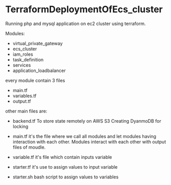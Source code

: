 # TerraformDeploymentOfEcs_cluster
Running php and mysql application on ec2 cluster using terraform.

Modules:

* virtual_private_gateway
* ecs_cluster
* iam_roles
* task_definition
* services
* application_loadbalancer 

every module contain 3 files
   * main.tf
   * variables.tf
   * output.tf
   
other main files are:

* backend.tf
   To store state remotely on AWS S3 
   Creating DyanmoDB for locking 

* main.tf 
   it's the file where we call all modules and let modules having interaction with each other. Modules interact with each other with output files of moudle.
   
* variable.tf 
   it's file which contain inputs variable 

* starter.tf 
   it's use to assign values to input variable
   
* starter.sh 
   bash script to assign values to variables
   
   
